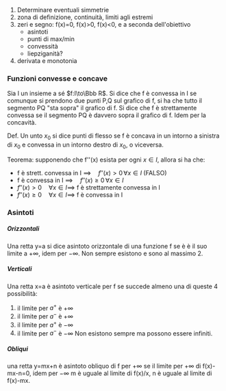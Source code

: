 1. Determinare eventuali simmetrie
2. zona di definizione, continuità, limiti agli estremi
3. zeri e segno: f(x)=0, f(x)>0, f(x)<0, e a seconda dell'obiettivo
	- asintoti
	- punti di max/min
	- convessità
	- liepziganità?
4. derivata e monotonia

### Funzioni convesse e concave

Sia I un insieme a sé $f:I\to\Bbb R$. Si dice che f è convessa in I se comunque si prendono due punti P,Q sul grafico di f, si ha che tutto il segmento PQ "sta sopra" il grafico di f. Si dice che f è strettamente convessa se il segmento PQ è davvero sopra il grafico di f.
Idem per la concavità.

Def. Un unto $x_0$ si dice punti di flesso se f è concava in un intorno a sinistra di $x_0$ e convessa in un intorno destro di $x_0$, o viceversa.

Teorema:
supponendo che f''(x) esista per ogni $x\in I$, allora si ha che:
- f è strett. convessa in I $\implies\quad f''(x)>0\,\forall x\in I$ (FALSO)
- f è convessa in I $\implies\quad f''(x)\ge 0\,\forall x\in I$
- $f''(x)>0\quad\forall x\in I\implies$ f è strettamente convessa in I
- $f''(x)\ge 0\quad\forall x\in I\implies$ f è convessa in I

### Asintoti
##### Orizzontali
Una retta y=a si dice asintoto orizzontale di una funzione f se è è il suo limite a $+\infty$, idem per $-\infty$. Non sempre esistono e sono al massimo 2.

##### Verticali
Una retta x=a è asintoto verticale per f se succede almeno una di queste 4 possibilità:
1. il limite per $a^+$ è $+\infty$
2. il limite per $a^-$ è $+\infty$
3. il limite per $a^+$ è $-\infty$
4. il limite per $a^-$ è $-\infty$
Non esistono sempre ma possono essere infiniti.

##### Obliqui
una retta y=mx+n è asintoto obliquo di f per $+\infty$ se il limite per $+\infty$ di f(x)-mx-n=0, idem per $-\infty$
m è uguale al limite di f(x)/x, n è uguale al limite di f(x)-mx.